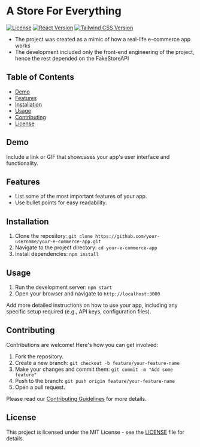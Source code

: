 # A Store For Everything

[![License](https://img.shields.io/badge/license-MIT-blue.svg)](LICENSE)
[![React Version](https://img.shields.io/badge/React-%5E16.0.0-blue)](https://reactjs.org/)
[![Tailwind CSS Version](https://img.shields.io/badge/Tailwind%20CSS-%5E2.0.0-blue)](https://tailwindcss.com/)

- The project was created as a mimic of how a real-life e-commerce app works
- The development included only the front-end engineering of the project, hence the rest depended on the FakeStoreAPI

## Table of Contents
- [Demo](#demo)
- [Features](#features)
- [Installation](#installation)
- [Usage](#usage)
- [Contributing](#contributing)
- [License](#license)

## Demo

Include a link or GIF that showcases your app's user interface and functionality.

## Features

- List some of the most important features of your app.
- Use bullet points for easy readability.

## Installation

1. Clone the repository: `git clone https://github.com/your-username/your-e-commerce-app.git`
2. Navigate to the project directory: `cd your-e-commerce-app`
3. Install dependencies: `npm install`

## Usage

1. Run the development server: `npm start`
2. Open your browser and navigate to `http://localhost:3000`

Add more detailed instructions on how to use your app, including any specific setup required (e.g., API keys, configuration files).

## Contributing

Contributions are welcome! Here's how you can get involved:

1. Fork the repository.
2. Create a new branch: `git checkout -b feature/your-feature-name`
3. Make your changes and commit them: `git commit -m "Add some feature"`
4. Push to the branch: `git push origin feature/your-feature-name`
5. Open a pull request.

Please read our [Contributing Guidelines](CONTRIBUTING.md) for more details.

## License

This project is licensed under the MIT License - see the [LICENSE](LICENSE) file for details.
